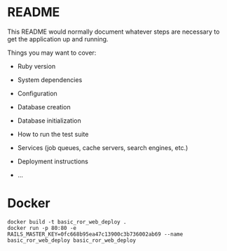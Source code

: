 # README

This README would normally document whatever steps are necessary to get the
application up and running.

Things you may want to cover:

* Ruby version

* System dependencies

* Configuration

* Database creation

* Database initialization

* How to run the test suite

* Services (job queues, cache servers, search engines, etc.)

* Deployment instructions

* ...

# Docker

```
docker build -t basic_ror_web_deploy .
docker run -p 80:80 -e RAILS_MASTER_KEY=0fc668b95ea47c13900c3b736002ab69 --name basic_ror_web_deploy basic_ror_web_deploy
```
